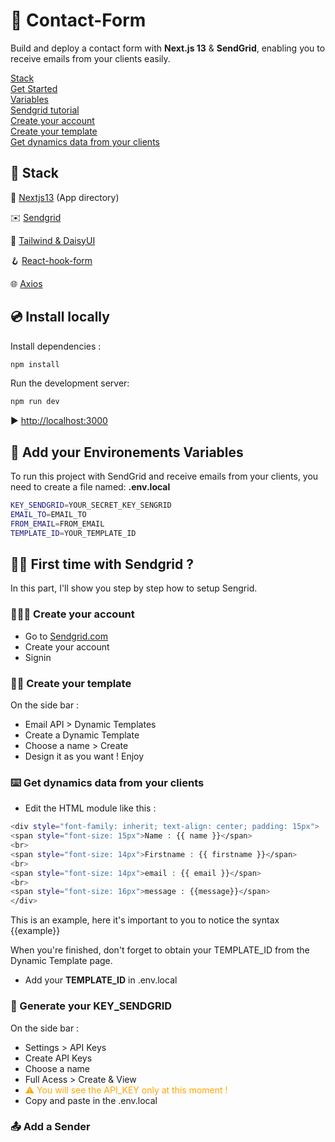 # 📮 Contact-Form

Build and deploy a contact form with **Next.js 13** & **SendGrid**, enabling you to receive emails from your clients easily.

[Stack](#🧬-stack)  
[Get Started](#💿-get-started)  
[Variables](#📁-setup-your-environements-variables)  
[Sendgrid tutorial](#🤷‍♂️-first-time-with-sendgrid)  
[Create your account](#👨🏼‍💻-create-your-account)  
[Create your template](#👨‍🎨-create-your-template)  
[Get dynamics data from your clients](#⌨️-get-dynamics-data-from-your-clients)

## 🧬 Stack

🚀 [Nextjs13](https://daisyui.com/) (App directory)

✉️ [Sendgrid](https://sendgrid.com/)

🎨 [Tailwind & DaisyUI](https://daisyui.com/)

🪝 [React-hook-form](https://react-hook-form.com/)

🌐 [Axios](https://axios-http.com/)

## 💿 Install locally

Install dependencies :

```bash
npm install
```

Run the development server:

```bash
npm run dev
```

▶️ [http://localhost:3000](http://localhost:3000)

## 📁 Add your Environements Variables

To run this project with SendGrid and receive emails from your clients, you need to create a file named: **.env.local**

```bash
KEY_SENDGRID=YOUR_SECRET_KEY_SENGRID
EMAIL_TO=EMAIL_TO
FROM_EMAIL=FROM_EMAIL
TEMPLATE_ID=YOUR_TEMPLATE_ID
```

## 🤷‍♂️ First time with Sendgrid ?

In this part, I'll show you step by step how to setup Sengrid.

### 👨🏼‍💻 Create your account

- Go to [Sendgrid.com](https://sendgrid.com/)
- Create your account
- Signin

### 👨‍🎨 Create your template

On the side bar :

- Email API > Dynamic Templates
- Create a Dynamic Template
- Choose a name > Create
- Design it as you want ! Enjoy

### ⌨️ Get dynamics data from your clients

- Edit the HTML module like this :

```bash
<div style="font-family: inherit; text-align: center; padding: 15px">
<span style="font-size: 15px">Name : {{ name }}</span>
<br>
<span style="font-size: 14px">Firstname : {{ firstname }}</span>
<br>
<span style="font-size: 14px">email : {{ email }}</span>
<br>
<span style="font-size: 16px">message : {{message}}</span>
</div>
```

This is an example, here it's important to you to notice the syntax {{example}}

When you're finished, don't forget to obtain your TEMPLATE_ID from the Dynamic Template page.

- Add your **TEMPLATE_ID** in .env.local

### 🔑 Generate your KEY_SENDGRID

On the side bar :

- Settings > API Keys
- Create API Keys
- Choose a name
- Full Acess > Create & View
- <font color="orange">⚠️ You will see the API_KEY only at this moment !</font>
- Copy and paste in the .env.local

### 📤 Add a Sender
